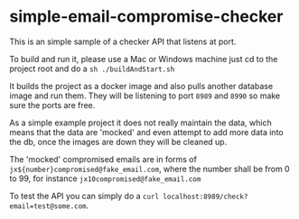 # simple-email-compromise-checker

This is an simple sample of a checker API that listens at port.

To build and run it, please use a Mac or Windows machine just cd to the project root
and do a `sh ./buildAndStart.sh`

It builds the project as a docker image and also pulls another database image and run them.
They will be listening to port `8989` and `8990` so make sure the ports are free.

As a simple example project it does not really maintain the data, which means that the data are
'mocked' and even attempt to add more data into the db, once the images are down they will be
cleaned up.

The 'mocked' compromised emails are in forms of `jx${number}compromised@fake_email.com`, where
the number shall be from 0 to 99, for instance `jx10compromised@fake_email.com`

To test the API you can simply do a `curl localhost:8989/check?email=test@some.com`.
